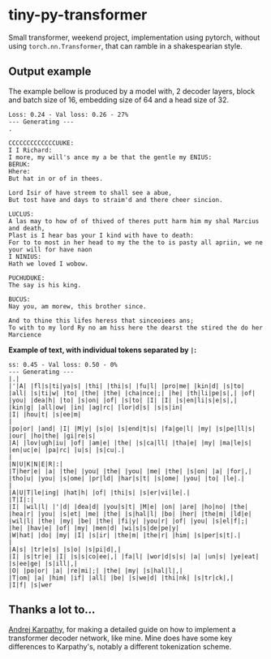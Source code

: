 # tiny-py-transformer
Small transformer, weekend project, implementation using pytorch, without using `torch.nn.Transformer`, that can ramble in a shakespearian style.

## Output example

The example bellow is produced by a model with, 2 decoder layers, block and batch size of 16, embedding size of 64 and a head size of 32.

```text
Loss: 0.24 - Val loss: 0.26 - 27%
--- Generating ---
.

CCCCCCCCCCCCCUUKE:
I I Richard:
I more, my will's ance my a be that the gentle my ENIUS:
BERUK:
Hhere:
But hat in or of in thees.

Lord Isir of have streem to shall see a abue,
But tost have and days to straim'd and there cheer sincion.

LUCLUS:
A las may to how of of thived of theres putt harm him my shal Marcius and death,
Plast is I hear bas your I kind with have to death:
For to to most in her head to my the the to is pasty all apriin, we ne your will for have naon
I NINIUS:
Hath we loved I wobow.

PUCHUDUKE:
The say is his king.

BUCUS:
Nay you, am morew, this brother since.

And to thine this lifes heress that sinceoiees ans;
To with to my lord Ry no am hiss here the dearst the stired the do her Marcience
```

**Example of text, with individual tokens separated by `|`:**

```text
ss: 0.45 - Val loss: 0.50 - 0%
--- Generating ---
|.|
|'|A| |fl|s|ti|ya|s| |thi| |thi|s| |fu|l| |pro|me| |kin|d| |s|to| |all| |s|ti|w| |to| |the| |the| |cha|nce|;| |he| |th|li|pe|s|,| |of| |you| |dea|h| |to| |s|on| |of| |s|to| |I| |I| |s|en|li|s|e|s|,| |kin|g| |all|ow| |in| |ag|rc| |lor|d|s| |s|s|in|
|I| |hou|t| |s|ee|m|
|
|po|or| |and| |I| |M|y| |s|o| |s|end|t|s| |fa|ge|l| |my| |s|pe|ll|s| |our| |ho|the| |gi|re|s|
|A| |lov|ugh|iu| |of| |am|e| |the| |s|ca|ll| |tha|e| |my| |ma|le|s| |en|uc|e| |pa|rc| |u|s| |s|cu|.|
|
|N|U|K|N|E|R|:|
|T|her|e| |a| |the| |you| |the| |you| |me| |the| |s|on| |a| |for|,| |tho|u| |you| |s|ome| |pr|ld| |har|s|t| |s|ome| |you| |to| |le|.|
|
|A|U|T|le|ing| |hat|h| |of| |thi|s| |s|er|vi|le|.|
|T|I|:|
|I| |wil|l| |'|d| |dea|d| |you|s|t| |M|e| |on| |are| |ho|no| |the| |hea|r| |you| |s|et| |me| |the| |s|hal|l| |bo| |her| |the|m| |ld|e| |wil|l| |the| |my| |be| |the| |fi|y| |you|r| |of| |you| |s|el|f|;| |he| |hav|e| |of| |my| |men|d| |wi|s|s|de|pe|y|
|W|hat| |do| |my| |I| |s|ir| |the|m| |the|r| |him| |s|per|s|t|.|
|
|A|s| |tr|e|s| |s|o| |s|pi|d|,|
|I| |s|tr|e| |I| |s|s|co|ee|,| |fa|l| |wor|d|s|s| |a| |un|s| |ye|eat| |s|ee|ge| |s|ill|,|
|O| |po|or| |a| |re|mi|;| |the| |my| |s|hal|l|,|
|T|om| |a| |him| |if| |all| |be| |s|we|d| |thi|nk| |s|tr|ck|,|
|I|f| |s|wer
```

## Thanks a lot to...
[Andrej Karpathy](https://github.com/karpathy), for making a detailed guide on how to implement a transformer decoder network, like mine. Mine does have some key differences to Karpathy's, notably a different tokenization scheme.
